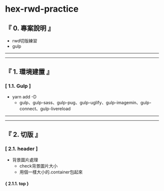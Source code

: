 # hex-rwd-practice

## 『 0. 專案說明 』
- rwd切版練習
- gulp

<hr>
<hr>

## 『 1. 環境建置 』
### [ 1.1. Gulp ] 
- yarn add -D
    - gulp、gulp-sass、gulp-pug、gulp-uglify、gulp-imagemin、gulp-connect、gulp-livereload

<hr>
<hr>

## 『 2. 切版 』
### [ 2.1. header ]
- 背景圖片處理
    - check背景圖片大小
    - 用個一樣大小的.container包起來
#### { 2.1.1. top }

